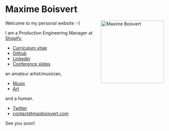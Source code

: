 # Maxime Boisvert

<img align="right" title='Maxime Boisvert' width='200' src="https://secure.gravatar.com/avatar/ca2a7964ce3cdb3c8271a8ccbb8fea6c.png?s=400">

Welcome to my personal website :-)

I am a Production Engineering Manager at [Shopify](https://www.shopify.com/press),

- [Curriculum vitae](https://maxboisvert.com/curriculum-vitae)
- [Github](https://github.com/maxboisvert)
- [Linkedin](https://ca.linkedin.com/in/maxboisvert)
- [Conference slides](https://github.com/maxboisvert?tab=repositories&q=conference&type=source)

an amateur artist/musician,

- [Music](https://maxboisvert.bandcamp.com/album/le-retour)
- [Art](http://maxboisvert.deviantart.com/)

and a human.

- [Twitter](https://twitter.com/maxboisvert)
- [contact@maxboisvert.com](mailto:contact@maxboisvert.com)

See you soon!
